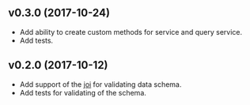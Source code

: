## v0.3.0 (2017-10-24)

* Add ability to create custom methods for service and query service.
* Add tests.

## v0.2.0 (2017-10-12)

* Add support of the [joi](https://github.com/hapijs/joi) for validating data schema.
* Add tests for validating of the schema.
